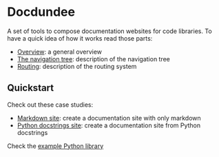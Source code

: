 # Docdundee

A set of tools to compose documentation websites for code libraries. To have a quick
idea of how it works read those parts:

- <a href="javascript:openLink('/frontend/get_started/overview')">Overview</a>: a general overview
- <a href="javascript:openLink('/frontend/navigation/the_nav_tree')">The navigation tree</a>: description of the navigation tree
- <a href="javascript:openLink('/frontend/navigation/routing')">Routing</a>: description of the routing system

## Quickstart

Check out these case studies:

- <a href="javascript:openLink('/case_studies/basics/simple_markdown')">Markdown site</a>: create a documentation site with only markdown
- <a href="javascript:openLink('/case_studies/basics/python_docstrings')">Python docstrings site</a>: create a documentation site from Python docstrings

Check the <a href="https://github.com/synw/docdundee/tree/main/example/pythonlib" target="_blank">example
Python library</a>